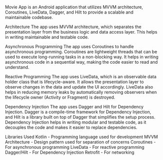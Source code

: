 
Movie App is an Android application that utilizes MVVM architecture, Coroutines, LiveData, Dagger, and Hilt to provide a scalable and maintainable codebase.

Architecture
The app uses MVVM architecture, which separates the presentation layer from the business logic and data access layer. This helps in writing maintainable and testable code.

Asynchronous Programming
The app uses Coroutines to handle asynchronous programming. Coroutines are lightweight threads that can be used to execute long-running tasks in a non-blocking way. It helps in writing asynchronous code in a sequential way, making the code easier to read and understand.

Reactive Programming
The app uses LiveData, which is an observable data holder class that is lifecycle-aware. It allows the presentation layer to observe changes in the data and update the UI accordingly. LiveData also helps in reducing memory leaks by automatically removing observers when the lifecycle owner (Activity or Fragment) is destroyed.

Dependency Injection
The app uses Dagger and Hilt for Dependency Injection. Dagger is a compile-time framework for Dependency Injection, and Hilt is a library built on top of Dagger that simplifies the setup process. Dependency Injection helps in writing modular and testable code, as it decouples the code and makes it easier to replace dependencies.

Libraries Used
Kotlin - Programming language used for development
MVVM Architecture - Design pattern used for separation of concerns
Coroutines - For asynchronous programming
LiveData - For reactive programming
Dagger/Hilt - For Dependency Injection
Retrofit - For networking
